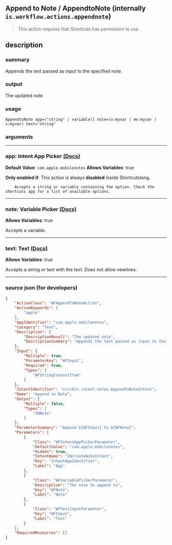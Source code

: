 
## Append to Note / AppendtoNote (internally `is.workflow.actions.appendnote`)

> This action requires that Shortcuts has permission to use .


## description

### summary

Appends the text passed as input to the specified note.


### output

The updated note

### usage
```
AppendtoNote app=("string" | variable)] note=(v:myvar | mv:myvar | s:myvar) text="string"
```

### arguments

---

### app: Intent App Picker [(Docs)](https://pfgithub.github.io/shortcutslang/gettingstarted#other-fields)
**Default Value**: ```
		com.apple.mobilenotes
		```
**Allows Variables**: true

**Only enabled if**: This action is always **disabled** inside Shortcutslang.

		Accepts a string or variable containing the option. Check the shortcuts app for a list of available options. 

---

### note: Variable Picker [(Docs)](https://pfgithub.github.io/shortcutslang/gettingstarted#variable-picker-fields)
**Allows Variables**: true



Accepts a variable.

---

### text: Text [(Docs)](https://pfgithub.github.io/shortcutslang/gettingstarted#text-field)
**Allows Variables**: true



Accepts a string 
or text
with the text. Does not allow newlines.

---

### source json (for developers)

```json
{
	"ActionClass": "WFAppendToNoteAction",
	"ActionKeywords": [
		"apple"
	],
	"AppIdentifier": "com.apple.mobilenotes",
	"Category": "Text",
	"Description": {
		"DescriptionResult": "The updated note",
		"DescriptionSummary": "Appends the text passed as input to the specified note."
	},
	"Input": {
		"Multiple": true,
		"ParameterKey": "WFInput",
		"Required": true,
		"Types": [
			"WFStringContentItem"
		]
	},
	"IntentIdentifier": "sirikit.intent.notes.AppendToNoteIntent",
	"Name": "Append to Note",
	"Output": {
		"Multiple": false,
		"Types": [
			"INNote"
		]
	},
	"ParameterSummary": "Append ${WFInput} to ${WFNote}",
	"Parameters": [
		{
			"Class": "WFIntentAppPickerParameter",
			"DefaultValue": "com.apple.mobilenotes",
			"Hidden": true,
			"IntentName": "INCreateNoteIntent",
			"Key": "IntentAppIdentifier",
			"Label": "App"
		},
		{
			"Class": "WFVariablePickerParameter",
			"Description": "The note to append to",
			"Key": "WFNote",
			"Label": "Note"
		},
		{
			"Class": "WFTextInputParameter",
			"Key": "WFInput",
			"Label": "Text"
		}
	],
	"RequiredResources": []
}
```
